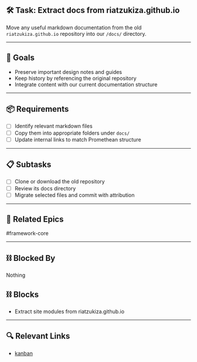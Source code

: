## 🛠️ Task: Extract docs from riatzukiza.github.io

Move any useful markdown documentation from the old `riatzukiza.github.io` repository into our `/docs/` directory.

---

## 🎯 Goals
- Preserve important design notes and guides
- Keep history by referencing the original repository
- Integrate content with our current documentation structure

---

## 📦 Requirements
- [ ] Identify relevant markdown files
- [ ] Copy them into appropriate folders under `docs/`
- [ ] Update internal links to match Promethean structure

---

## 📋 Subtasks
- [ ] Clone or download the old repository
- [ ] Review its docs directory
- [ ] Migrate selected files and commit with attribution

---

## 🔗 Related Epics
#framework-core

---

## ⛓️ Blocked By
Nothing

## ⛓️ Blocks
- Extract site modules from riatzukiza.github.io

---

## 🔍 Relevant Links
- [kanban](../boards/kanban.md)
